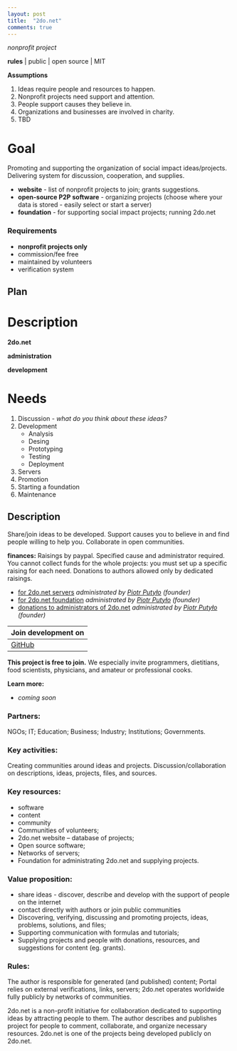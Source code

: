 ```yaml
---
layout: post
title:  "2do.net"
comments: true
---
```


*nonprofit project*

**rules** | public | open source | MIT

**Assumptions**
1. Ideas require people and resources to happen.
2. Nonprofit projects need support and attention.
3. People support causes they believe in.
4. Organizations and businesses are involved in charity. 
5. TBD 

# **Goal**
Promoting and supporting the organization of social impact ideas/projects. Delivering system for discussion, cooperation, and supplies.
* **website** - list of nonprofit projects to join; grants suggestions.
* **open-source P2P software** - organizing projects (choose where your data is stored - easily select or start a server)
* **foundation** - for supporting social impact projects; running 2do.net

### Requirements
* **nonprofit projects only**
* commission/fee free 
* maintained by volunteers 
* verification system 

## Plan

# Description

**2do.net**

**administration**

**development**



# Needs
1. Discussion - *what do you think about these ideas?*
2. Development
    * Analysis
    * Desing
    * Prototyping
    * Testing
    * Deployment 
3. Servers
4. Promotion
5. Starting a foundation
6. Maintenance

## Description
Share/join ideas to be developed. Support causes you to believe in and find people willing to help you.
Collaborate in open communities.

**finances:** Raisings by paypal. Specified cause and administrator required. You cannot collect funds for the whole projects: you must set up a specific raising for each need. Donations to authors allowed only by dedicated raisings.
* [for 2do.net servers]() *administrated by [Piotr Putyło]() (founder)*
* [for 2do.net foundation]() *administrated by [Piotr Putyło]() (founder)*
* [donations to administrators of 2do.net]() *administrated by [Piotr Putyło]() (founder)*

| **Join development on** | 
|------|
[GitHub]() | [Facebook]() | [Reddit]() | [Discord]()

**This project is free to join.** We especially invite programmers, dietitians, food scientists, physicians, and amateur or professional cooks.

**Learn more:**
* *coming soon*






### Partners:
NGOs; IT; Education; Business; Industry; Institutions; Governments.

### Key activities:
Creating communities around ideas and projects.
Discussion/collaboration on descriptions, ideas, projects, files, and sources.

### Key resources: 
* software
* content
* community
* Communities of volunteers;
* 2do.net website – database of projects;
* Open source software;
* Networks of servers;
* Foundation for administrating 2do.net and supplying projects.

### Value proposition:
* share ideas - discover, describe and develop with the support of people on the internet 
* contact directly with authors or join public communities 
* Discovering, verifying, discussing and promoting projects, ideas, problems, solutions, and files;
* Supporting communication with formulas and tutorials;
* Supplying projects and people with donations, resources, and suggestions for content (eg. grants).

### Rules: 
The author is responsible for generated (and published) content;
Portal relies on external verifications, links, servers;
2do.net operates worldwide fully publicly by networks of communities.

2do.net is a non-profit initiative for collaboration dedicated to supporting ideas by attracting people to them. The author describes and publishes project for people to comment, collaborate, and organize necessary resources. 2do.net is one of the projects being developed publicly on 2do.net.
